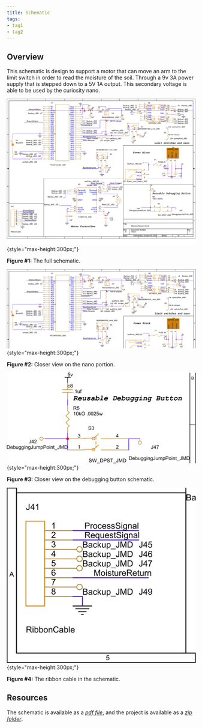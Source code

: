 ```yaml
---
title: Schematic
tags:
- tag1
- tag2
---
```


## Overview

This schematic is design to support <!--.... (highlight functionally, power, and controller).-->a motor that can move an arm to the limit switch in order to read the moisture of the soil. Through a 9v 3A power supply that is stepped down to a 5V 1A output. This secondary voltage is able to be used by the curiosity nano.

![full schematic](DirksSupplied/CompleteSchematic.png){style="max-height:300px;"}

**Figure #1:** The full schematic.  

![close-up on Nano](DirksSupplied/nanoSchematic.PNG){style="max-height:300px;"}

**Figure #2:** Closer view on the nano portion.  

![close-up on reuseable button](DirksSupplied/reusableDebuggingBtnSchematic.PNG){style="max-height:300px;"}

**Figure #3:** Closer view on the debugging button schematic.  

![close-up on ribbon cable](DirksSupplied/ribbonCableSchematic.PNG){style="max-height:300px;"}

**Figure #4:** The ribbon cable in the schematic.  

## **Resources**

The schematic is available as a [*pdf file*](DirksSupplied/schematic.pdf), and the project is available as a [*zip folder*](DirksSupplied/MoistureSensor.zip).

